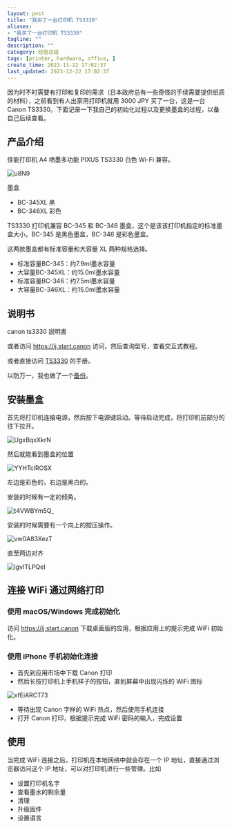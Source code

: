 ```yaml
---
layout: post
title: "我买了一台打印机 TS3330"
aliases:
- "我买了一台打印机 TS3330"
tagline: ""
description: ""
category: 经验总结
tags: [printer, hardware, office, ]
create_time: 2023-11-22 17:02:37
last_updated: 2023-12-22 17:02:37
---
```


因为时不时需要有打印和复印的需求（日本政府总有一些奇怪的手续需要提供纸质的材料），之前看到有人出家用打印机就用 3000 JPY 买了一台，这是一台 Canon TS3330。下面记录一下我自己的初始化过程以及更换墨盒的过程，以备自己后续查看。

## 产品介绍

佳能打印机 A4 喷墨多功能 PIXUS TS3330 白色 Wi-Fi 兼容。

![u8N9](https://pic.einverne.info/images/2024/01/22/u8N9.png)

墨盒

- BC-345XL 黑
- BC-346XL 彩色

TS3330 打印机兼容 BC-345 和 BC-346 墨盒，这个是该该打印机指定的标准墨盒大小。BC-345 是黑色墨盒，BC-346 是彩色墨盒。

这两款墨盒都有标准容量和大容量 XL 两种规格选择。

- 标准容量BC-345：约7.9ml墨水容量
- 大容量BC-345XL：约15.0ml墨水容量
- 标准容量BC-346：约7.5ml墨水容量
- 大容量BC-346XL：约15.0ml墨水容量


## 说明书

canon ts3330 説明書

或者访问 <https://ij.start.canon> 访问，然后查询型号，查看交互式教程。

或者直接访问 [TS3330](https://ij.manual.canon/ij/webmanual/Manual/All/TS3300%20series/SC/CNT/Top.html) 的手册。

以防万一，我也做了一个[备份](https://pic.einverne.info/images/d--eYFD5gG.pdf)。

## 安装墨盒

首先将打印机连接电源，然后按下电源键启动。等待启动完成，将打印机前部分的往下拉开。

![UgxBqxXkrN](https://pic.einverne.info/images/UgxBqxXkrN.jpg)

然后就能看到墨盒的位置

![YYHTclROSX](https://pic.einverne.info/images/YYHTclROSX.jpg)

左边是彩色的，右边是黑白的。

安装的时候有一定的倾角。

![t4VWBYm5Q_](https://pic.einverne.info/images/t4VWBYm5Q_.jpg)

安装的时候需要有一个向上的按压操作。

![vw0A83XezT](https://pic.einverne.info/images/vw0A83XezT.jpg)

直至两边对齐

![igvITLPQeI](https://pic.einverne.info/images/igvITLPQeI.jpg)

## 连接 WiFi 通过网络打印

### 使用 macOS/Windows 完成初始化

访问 <https://ij.start.canon> 下载桌面版的应用，根据应用上的提示完成 WiFi 初始化。

### 使用 iPhone 手机初始化连接

- 首先到应用市场中下载 Canon 打印
- 然后长按打印机上手机样子的按钮，直到屏幕中出现闪烁的 WiFi 图标

![xfEiARCT73](https://pic.einverne.info/images/xfEiARCT73.png)

- 等待出现 Canon 字样的 WiFi 热点，然后使用手机连接
- 打开 Canon 打印，根据提示完成 WiFi 密码的输入，完成设置

## 使用

当完成 WiFi 连接之后，打印机在本地网络中就会存在一个 IP 地址，直接通过浏览器访问这个 IP 地址，可以对打印机进行一些管理。比如

- 设置打印机名字
- 查看墨水的剩余量
- 清理
- 升级固件
- 设置语言
